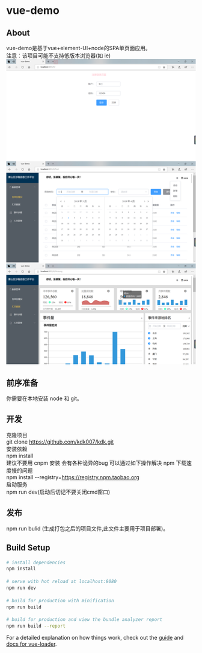 # vue-demo


## About
vue-demo是基于vue+element-UI+node的SPA单页面应用。<br>
注意：该项目可能不支持低版本浏览器(如 ie)
![image](https://github.com/kdk007/kdk/blob/master/images/1.png)
![image](https://github.com/kdk007/kdk/blob/master/images/2.png)
![image](https://github.com/kdk007/kdk/blob/master/images/3.png)

## 前序准备
你需要在本地安装 node 和 git。

## 开发
克隆项目<br>
git clone https://github.com/kdk007/kdk.git<br>
安装依赖<br>
npm install<br>
建议不要用 cnpm 安装 会有各种诡异的bug 可以通过如下操作解决 npm 下载速度慢的问题<br>
npm install --registry=https://registry.npm.taobao.org<br>
启动服务<br>
npm run dev(启动后切记不要关闭cmd窗口)

## 发布
npm run bulid (生成打包之后的项目文件,此文件主要用于项目部署)。
## Build Setup

``` bash
# install dependencies
npm install

# serve with hot reload at localhost:8080
npm run dev

# build for production with minification
npm run build

# build for production and view the bundle analyzer report
npm run build --report
```

For a detailed explanation on how things work, check out the [guide](http://vuejs-templates.github.io/webpack/) and [docs for vue-loader](http://vuejs.github.io/vue-loader).
